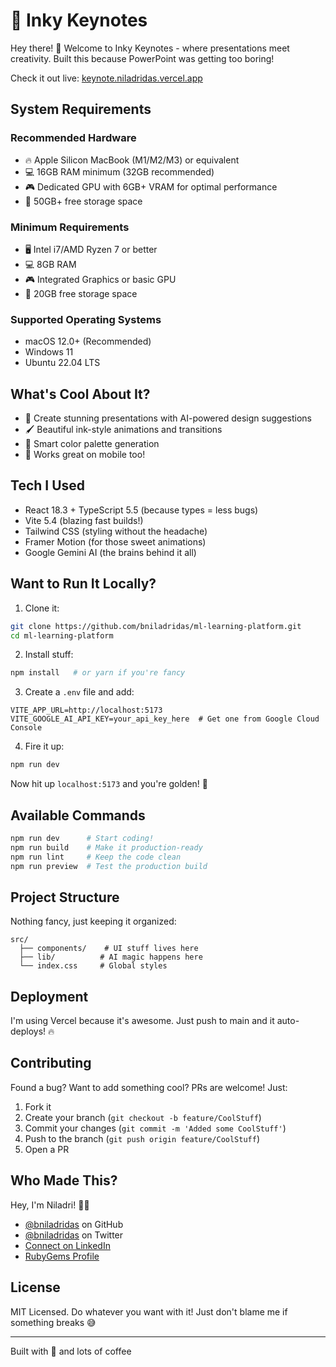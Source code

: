 # 🎨 Inky Keynotes

Hey there! 👋 Welcome to Inky Keynotes - where presentations meet creativity. Built this because PowerPoint was getting too boring!

Check it out live: [keynote.niladridas.vercel.app](https://keynote.niladridas.vercel.app)

## System Requirements

### Recommended Hardware
- 🔥 Apple Silicon MacBook (M1/M2/M3) or equivalent
- 💻 16GB RAM minimum (32GB recommended)
- 🎮 Dedicated GPU with 6GB+ VRAM for optimal performance
- 💾 50GB+ free storage space

### Minimum Requirements
- 🖥️ Intel i7/AMD Ryzen 7 or better
- 💻 8GB RAM
- 🎮 Integrated Graphics or basic GPU
- 💾 20GB free storage space

### Supported Operating Systems
- macOS 12.0+ (Recommended)
- Windows 11
- Ubuntu 22.04 LTS

## What's Cool About It?

- 🎨 Create stunning presentations with AI-powered design suggestions
- 🖌️ Beautiful ink-style animations and transitions
- 🌈 Smart color palette generation
- 📱 Works great on mobile too!

## Tech I Used

- React 18.3 + TypeScript 5.5 (because types = less bugs)
- Vite 5.4 (blazing fast builds!)
- Tailwind CSS (styling without the headache)
- Framer Motion (for those sweet animations)
- Google Gemini AI (the brains behind it all)

## Want to Run It Locally?

1. Clone it:
```bash
git clone https://github.com/bniladridas/ml-learning-platform.git
cd ml-learning-platform
```

2. Install stuff:
```bash
npm install   # or yarn if you're fancy
```

3. Create a `.env` file and add:
```env
VITE_APP_URL=http://localhost:5173
VITE_GOOGLE_AI_API_KEY=your_api_key_here  # Get one from Google Cloud Console
```

4. Fire it up:
```bash
npm run dev
```

Now hit up `localhost:5173` and you're golden! 🚀

## Available Commands

```bash
npm run dev      # Start coding!
npm run build    # Make it production-ready
npm run lint     # Keep the code clean
npm run preview  # Test the production build
```

## Project Structure

Nothing fancy, just keeping it organized:

```
src/
  ├── components/    # UI stuff lives here
  ├── lib/          # AI magic happens here
  └── index.css     # Global styles
```

## Deployment

I'm using Vercel because it's awesome. Just push to main and it auto-deploys! 🔥

## Contributing

Found a bug? Want to add something cool? PRs are welcome! Just:

1. Fork it
2. Create your branch (`git checkout -b feature/CoolStuff`)
3. Commit your changes (`git commit -m 'Added some CoolStuff'`)
4. Push to the branch (`git push origin feature/CoolStuff`)
5. Open a PR

## Who Made This?

Hey, I'm Niladri! 👨‍💻

- [@bniladridas](https://github.com/bniladridas) on GitHub
- [@bniladridas](https://twitter.com/bniladridas) on Twitter
- [Connect on LinkedIn](https://linkedin.com/in/bniladridas)
- [RubyGems Profile](https://rubygems.org/profiles/bniladridas)

## License

MIT Licensed. Do whatever you want with it! Just don't blame me if something breaks 😅

---

Built with 🎨 and lots of coffee
